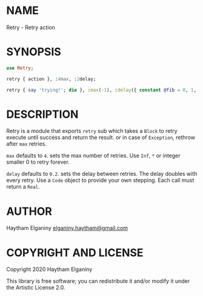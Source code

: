 NAME
====

Retry - Retry action

SYNOPSIS
========

```raku
use Retry;

retry { action }, :4max, :2delay;

retry { say 'trying!'; die }, :max(-1), :delay({ constant @fib = 0, 1, *+* ... *; @fib[$++] });

```

DESCRIPTION
===========

Retry is a module that exports `retry` sub which takes a `Block` to retry execute until success and return the result. or in case of `Exception`, rethrow after `max` retries.

`max` defaults to `4`. sets the max number of retries. Use `Inf`, `*` or integer smaller 0 to retry forever.

`delay` defaults to `0.2`. sets the delay between retries. The delay doubles with every retry. Use a `Code` object to provide your own stepping. Each call must return a `Real`.

AUTHOR
======

Haytham Elganiny <elganiny.haytham@gmail.com>

COPYRIGHT AND LICENSE
=====================

Copyright 2020 Haytham Elganiny

This library is free software; you can redistribute it and/or modify it under the Artistic License 2.0.

